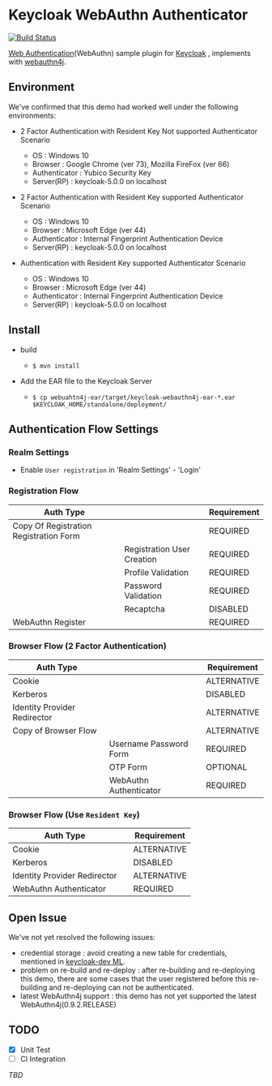 # Keycloak WebAuthn Authenticator

[![Build Status](https://travis-ci.org/webauthn4j/keycloak-webauthn-authenticator.svg?branch=master)](https://travis-ci.org/webauthn4j/keycloak-webauthn-authenticator)

[Web Authentication](https://www.w3.org/TR/webauthn/)(WebAuthn) sample plugin for [Keycloak](https://www.keycloak.org) , implements with [webauthn4j](https://github.com/webauthn4j/webauthn4j).

## Environment

We've confirmed that this demo had worked well under the following environments:

- 2 Factor Authentication with Resident Key Not supported Authenticator Scenario

  - OS : Windows 10
  - Browser : Google Chrome (ver 73), Mozilla FireFox (ver 66)
  - Authenticator : Yubico Security Key
  - Server(RP) : keycloak-5.0.0 on localhost

- 2 Factor Authentication with Resident Key supported Authenticator Scenario

  - OS : Windows 10
  - Browser : Microsoft Edge (ver 44)
  - Authenticator : Internal Fingerprint Authentication Device
  - Server(RP) : keycloak-5.0.0 on localhost

- Authentication with Resident Key supported Authenticator Scenario

  - OS : Windows 10
  - Browser : Microsoft Edge (ver 44)
  - Authenticator : Internal Fingerprint Authentication Device
  - Server(RP) : keycloak-5.0.0 on localhost

## Install

- build

  - `$ mvn install`

- Add the EAR file to the Keycloak Server
  - `$ cp webuahtn4j-ear/target/keycloak-webauthn4j-ear-*.ear $KEYCLOAK_HOME/standalone/deployment/`

## Authentication Flow Settings

### Realm Settings

- Enable `User registration` in 'Realm Settings' - 'Login'

### Registration Flow

| Auth Type                              |                            | Requirement |
| -------------------------------------- | -------------------------- | ----------- |
| Copy Of Registration Registration Form |                            | REQUIRED    |
|                                        | Registration User Creation | REQUIRED    |
|                                        | Profile Validation         | REQUIRED    |
|                                        | Password Validation        | REQUIRED    |
|                                        | Recaptcha                  | DISABLED    |
| WebAuthn Register                      |                            | REQUIRED    |

### Browser Flow (2 Factor Authentication)

| Auth Type                    |                        | Requirement |
| ---------------------------- | ---------------------- | ----------- |
| Cookie                       |                        | ALTERNATIVE |
| Kerberos                     |                        | DISABLED    |
| Identity Provider Redirector |                        | ALTERNATIVE |
| Copy of Browser Flow         |                        | ALTERNATIVE |
|                              | Username Password Form | REQUIRED    |
|                              | OTP Form               | OPTIONAL    |
|                              | WebAuthn Authenticator | REQUIRED    |

### Browser Flow (Use `Resident Key`)

| Auth Type                    |     | Requirement |
| ---------------------------- | --- | ----------- |
| Cookie                       |     | ALTERNATIVE |
| Kerberos                     |     | DISABLED    |
| Identity Provider Redirector |     | ALTERNATIVE |
| WebAuthn Authenticator       |     | REQUIRED    |

## Open Issue

We've not yet resolved the following issues:

- credential storage : avoid creating a new table for credentials, mentioned in [keycloak-dev ML](http://lists.jboss.org/pipermail/keycloak-dev/2019-March/011837.html).
- problem on re-build and re-deploy : after re-building and re-deploying this demo, there are some cases that the user registered before this re-building and re-deploying can not be authenticated.
- latest WebAuthn4j support : this demo has not yet supported the latest WebAuthn4j(0.9.2.RELEASE)

## TODO

- [x] Unit Test
- [ ] CI Integration

_TBD_
